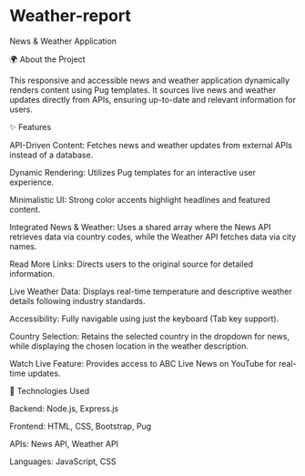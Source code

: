 # Weather-report
News & Weather Application

🌍 About the Project

This responsive and accessible news and weather application dynamically renders content using Pug templates. It sources live news and weather updates directly from APIs, ensuring up-to-date and relevant information for users.

✨ Features

API-Driven Content: Fetches news and weather updates from external APIs instead of a database.

Dynamic Rendering: Utilizes Pug templates for an interactive user experience.

Minimalistic UI: Strong color accents highlight headlines and featured content.

Integrated News & Weather: Uses a shared array where the News API retrieves data via country codes, while the Weather API fetches data via city names.

Read More Links: Directs users to the original source for detailed information.

Live Weather Data: Displays real-time temperature and descriptive weather details following industry standards.

Accessibility: Fully navigable using just the keyboard (Tab key support).

Country Selection: Retains the selected country in the dropdown for news, while displaying the chosen location in the weather description.

Watch Live Feature: Provides access to ABC Live News on YouTube for real-time updates.

🚀 Technologies Used

Backend: Node.js, Express.js

Frontend: HTML, CSS, Bootstrap, Pug

APIs: News API, Weather API

Languages: JavaScript, CSS
